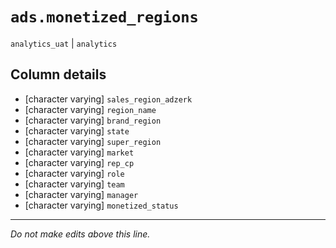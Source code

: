 # `ads.monetized_regions`
`analytics_uat` | `analytics`

## Column details
* [character varying] `sales_region_adzerk`
* [character varying] `region_name`
* [character varying] `brand_region`
* [character varying] `state`
* [character varying] `super_region`
* [character varying] `market`
* [character varying] `rep_cp`
* [character varying] `role`
* [character varying] `team`
* [character varying] `manager`
* [character varying] `monetized_status`

-------------------------------------------------------------------------------
*Do not make edits above this line.*
